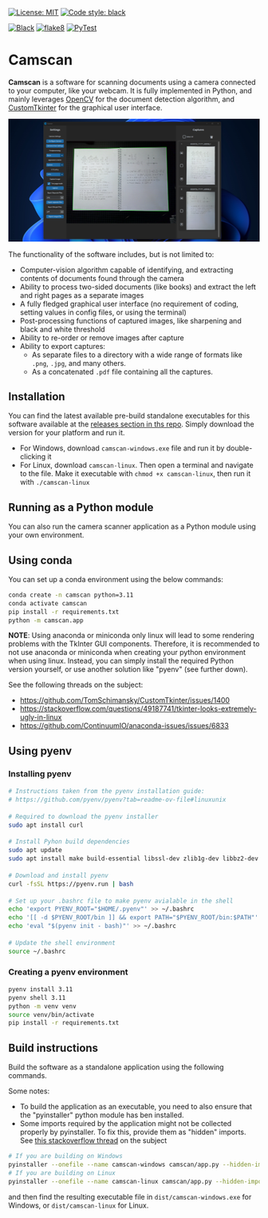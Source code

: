 
[![License: MIT](https://img.shields.io/badge/license-MIT-yellow.svg)](https://opensource.org/licenses/MIT)
[![Code style: black](https://img.shields.io/badge/code%20style-black-000000.svg)](https://github.com/psf/black)

[![Black](https://github.com/suhren/camscan/actions/workflows/format.yml/badge.svg)](https://github.com/suhren/camscan/actions/workflows/format.yml)
[![flake8](https://github.com/suhren/camscan/actions/workflows/lint.yml/badge.svg)](https://github.com/suhren/camscan/actions/workflows/lint.yml)
[![PyTest](https://github.com/suhren/camscan/actions/workflows/test.yml/badge.svg)](https://github.com/suhren/camscan/actions/workflows/test.yml)

# Camscan

**Camscan** is a software for scanning documents using a camera connected to your computer, like your webcam. It is fully implemented in Python, and mainly leverages [OpenCV](https://github.com/opencv/opencv-python) for the document detection algorithm, and [CustomTkinter](https://github.com/TomSchimansky/CustomTkinter) for the graphical user interface.

<p align="center">
  <picture>
    <img src="./documentation/gui.png">
  </picture>
</p>

The functionality of the software includes, but is not limited to:

- Computer-vision algorithm capable of identifying, and extracting contents of documents found through the camera
- Ability to process two-sided documents (like books) and extract the left and right pages as a separate images
- A fully fledged graphical user interface (no requirement of coding, setting values in config files, or using the terminal)
- Post-processing functions of captured images, like sharpening and black and white threshold
- Ability to re-order or remove images after capture
- Ability to export captures:
  - As separate files to a directory with a wide range of formats like `.png`, `.jpg`, and many others.
  - As a concatenated `.pdf` file containing all the captures.
  
## Installation

You can find the latest available pre-build standalone executables for this
software available at the [releases section in ths repo](https://github.com/suhren/camscan/releases). Simply download the version for your platform and run it.

- For Windows, download `camscan-windows.exe` file and run it by double-clicking it
- For Linux, download `camscan-linux`. Then open a terminal and navigate to the file. Make it executable with `chmod +x camscan-linux`, then run it with `./camscan-linux`

## Running as a Python module

You can also run the camera scanner application as a Python module using your own environment.

## Using conda

You can set up a conda environment using the below commands:

```bash
conda create -n camscan python=3.11
conda activate camscan
pip install -r requirements.txt
python -m camscan.app
```

**NOTE**: Using anaconda or miniconda only linux will lead to some rendering problems with the TkInter GUI components. Therefore, it is recommended to not use anaconda or miniconda when creating your python environment when using linux. Instead, you can simply install the required Python version yourself, or use another solution like "pyenv" (see further down). 

See the following threads on the subject:

- https://github.com/TomSchimansky/CustomTkinter/issues/1400
- https://stackoverflow.com/questions/49187741/tkinter-looks-extremely-ugly-in-linux
- https://github.com/ContinuumIO/anaconda-issues/issues/6833

## Using pyenv

### Installing pyenv

```bash
# Instructions taken from the pyenv installation guide:
# https://github.com/pyenv/pyenv?tab=readme-ov-file#linuxunix

# Required to download the pyenv installer
sudo apt install curl

# Install Pyhon build dependencies
sudo apt update
sudo apt install make build-essential libssl-dev zlib1g-dev libbz2-dev libreadline-dev libsqlite3-dev curl git libncursesw5-dev xz-utils tk-dev libxml2-dev libxmlsec1-dev libffi-dev liblzma-dev libzstd-dev

# Download and install pyenv 
curl -fsSL https://pyenv.run | bash

# Set up your .bashrc file to make pyenv avialable in the shell 
echo 'export PYENV_ROOT="$HOME/.pyenv"' >> ~/.bashrc
echo '[[ -d $PYENV_ROOT/bin ]] && export PATH="$PYENV_ROOT/bin:$PATH"' >> ~/.bashrc
echo 'eval "$(pyenv init - bash)"' >> ~/.bashrc

# Update the shell environment
source ~/.bashrc
```

### Creating a pyenv environment

```bash
pyenv install 3.11
pyenv shell 3.11
python -m venv venv
source venv/bin/activate
pip install -r requirements.txt
```


## Build instructions

Build the software as a standalone application using the following commands.

Some notes:

- To build the application as an executable, you need to also ensure that the "pyinstaller" python module has ben installed.
- Some imports required by the application might not be collected properly by pyinstaller. To fix this, provide them as "hidden" imports. See [this stackoverflow thread](https://stackoverflow.com/questions/52675162/pyinstaller-doesnt-play-well-with-imagetk-and-tkinter) on the subject

```bash
# If you are building on Windows
pyinstaller --onefile --name camscan-windows camscan/app.py --hidden-import "PIL" --hidden-import "PIL._imagingtk" --hidden-import "PIL._tkinter_finder"
# If you are building on Linux
pyinstaller --onefile --name camscan-linux camscan/app.py --hidden-import "PIL" --hidden-import "PIL._imagingtk" --hidden-import "PIL._tkinter_finder"
```

and then find the resulting executable file in `dist/camscan-windows.exe` for Windows, or `dist/camscan-linux` for Linux.
